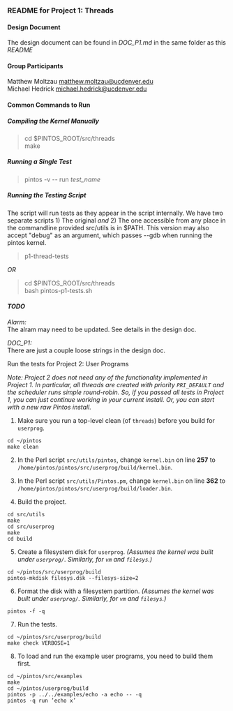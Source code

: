 ### README for Project 1: Threads

#### Design Document

The design document can be found in *DOC_P1.md* in the same 
folder as this _README_

#### Group Participants
 
Matthew Moltzau <matthew.moltzau@ucdenver.edu>  
Michael Hedrick <michael.hedrick@ucdenver.edu>

#### Common Commands to Run

##### Compiling the Kernel Manually
> cd $PINTOS_ROOT/src/threads  
> make

##### Running a Single Test 
> pintos -v -- run *test_name*  

##### Running the Testing Script  
The script will run tests as they appear in the script 
internally. We have two separate scripts 1) The original
_and_ 2) The one accessible from any place in the commandline
provided src/utils is in $PATH. This version may also accept 
"debug" as an argument, which passes --gdb when running the pintos kernel.
> p1-thread-tests

_OR_
> cd $PINTOS_ROOT/src/threads  
> bash pintos-p1-tests.sh

#### _TODO_

_Alarm:_  
The alram may need to be updated. See details in the design doc.

*DOC_P1:*  
There are just a couple loose strings in the design doc.

Run the tests for Project 2: User Programs

_Note: Project 2 does not need any of the functionality implemented in Project 1. In particular, all threads are created with priority `PRI_DEFAULT` and the scheduler runs simple round-robin. So, if you passed all tests in Project 1, you can just continue working in your current install. Or, you can start with a new raw Pintos install._

1. Make sure you run a top-level clean (of `threads`) before you build for `userprog`.

```
cd ~/pintos
make clean
```

2. In the Perl script `src/utils/pintos`, change `kernel.bin` on line **257** to `/home/pintos/pintos/src/userprog/build/kernel.bin`.

3. In the Perl script `src/utils/Pintos.pm`, change `kernel.bin` on line **362** to `/home/pintos/pintos/src/userprog/build/loader.bin`.

4. Build the project.

```
cd src/utils
make
cd src/userprog
make
cd build
```

5. Create a filesystem disk for `userprog`. _(Assumes the kernel was built under `userprog/`. Similarly, for `vm` and `filesys`.)_

```
cd ~/pintos/src/userprog/build
pintos-mkdisk filesys.dsk --filesys-size=2
```

6. Format the disk with a filesystem partition. _(Assumes the kernel was built under `userprog/`. Similarly, for `vm` and `filesys`.)_

```
pintos -f -q
```

7. Run the tests.

```
cd ~/pintos/src/userprog/build
make check VERBOSE=1
```

8. To load and run the example user programs, you need to build them first.

```
cd ~/pintos/src/examples
make
cd ~/pintos/userprog/build
pintos -p ../../examples/echo -a echo -- -q
pintos -q run ’echo x’
```

